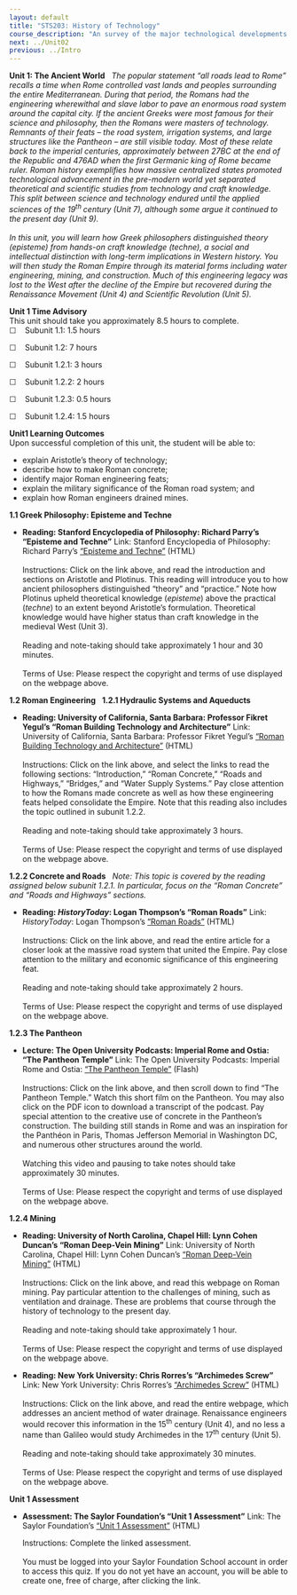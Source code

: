 ```yaml
---
layout: default
title: "STS203: History of Technology"
course_description: "An survey of the major technological developments from ancient to modern times, with particular attention to social, political, and cultural contexts in Europe and the United States."
next: ../Unit02
previous: ../Intro
---
```

**Unit 1: The Ancient World** <span id="1"></span> 
*The popular statement “all roads lead to Rome” recalls a time when Rome
controlled vast lands and peoples surrounding the entire Mediterranean.
During that period, the Romans had the engineering wherewithal and slave
labor to pave an enormous road system around the capital city. If the
ancient Greeks were most famous for their science and philosophy, then
the Romans were masters of technology. Remnants of their feats – the
road system, irrigation systems, and large structures like the Pantheon
– are still visible today. Most of these relate back to the imperial
centuries, approximately between 27BC at the end of the Republic and
476AD when the first Germanic king of Rome became ruler. Roman history
exemplifies how massive centralized states promoted technological
advancement in the pre-modern world yet separated theoretical and
scientific studies from technology and craft knowledge. This split
between science and technology endured until the applied sciences of the
19<sup>th </sup>century (Unit 7), although some argue it continued to
the present day (Unit 9).*  
    
 *In this unit, you will learn how Greek philosophers distinguished
theory (episteme) from hands-on craft knowledge (techne), a social and
intellectual distinction with long-term implications in Western history.
You will then study the Roman Empire through its material forms
including water engineering, mining, and construction. Much of this
engineering legacy was lost to the West after the decline of the Empire
but recovered during the Renaissance Movement (Unit 4) and Scientific
Revolution (Unit 5).*

**Unit 1 Time Advisory**  
This unit should take you approximately 8.5 hours to complete.  
☐    Subunit 1.1: 1.5 hours  
  
 ☐<span style="display: none;"> </span>    Subunit 1.2: 7 hours

☐    Subunit 1.2.1: 3 hours  
  
 ☐    Subunit 1.2.2: 2 hours  
  
 ☐    Subunit 1.2.3: 0.5 hours  
  
 ☐    Subunit 1.2.4: 1.5 hours

**Unit1 Learning Outcomes**  
Upon successful completion of this unit, the student will be able to:  
-   explain Aristotle’s theory of technology; 
-   describe how to make Roman concrete;
-   identify major Roman engineering feats;
-   explain the military significance of the Roman road system; and
-   explain how Roman engineers drained mines.

**1.1 Greek Philosophy: Episteme and Techne** <span id="1.1"></span> 
-   **Reading: Stanford Encyclopedia of Philosophy: Richard Parry’s
    “Episteme and Techne”**
    Link: Stanford Encyclopedia of Philosophy: Richard Parry’s
    [“Episteme and
    Techne”](http://plato.stanford.edu/entries/episteme-techne/) (HTML)  
        
     Instructions: Click on the link above, and read the introduction
    and sections on Aristotle and Plotinus. This reading will introduce
    you to how ancient philosophers distinguished “theory” and
    “practice.” Note how Plotinus upheld theoretical knowledge
    (*episteme*) above the practical (*techne*) to an extent beyond
    Aristotle’s formulation. Theoretical knowledge would have higher
    status than craft knowledge in the medieval West (Unit 3).  
        
     Reading and note-taking should take approximately 1 hour and 30
    minutes.  
        
     Terms of Use: Please respect the copyright and terms of use
    displayed on the webpage above.

**1.2 Roman Engineering** <span id="1.2"></span> 
**1.2.1 Hydraulic Systems and Aqueducts** <span id="1.2.1"></span> 
-   **Reading: University of California, Santa Barbara: Professor Fikret
    Yegul’s “Roman Building Technology and Architecture”**
    Link: University of California, Santa Barbara: Professor Fikret
    Yegul’s [“Roman Building Technology and
    Architecture”](http://archserve.id.ucsb.edu/courses/arthistory/152k/index.html) (HTML)  
        
     Instructions: Click on the link above, and select the links to read
    the following sections: “Introduction,” “Roman Concrete,” “Roads and
    Highways,” “Bridges,” and “Water Supply Systems.” Pay close
    attention to how the Romans made concrete as well as how these
    engineering feats helped consolidate the Empire. Note that this
    reading also includes the topic outlined in subunit 1.2.2.    
        
     Reading and note-taking should take approximately 3 hours.  
        
     Terms of Use: Please respect the copyright and terms of use
    displayed on the webpage above.

**1.2.2 Concrete and Roads** <span id="1.2.2"></span> 
*Note: This topic is covered by the reading assigned below subunit
1.2.1. In particular, focus on the “Roman Concrete” and “Roads and
Highways” sections.*

-   **Reading: *HistoryToday*: Logan Thompson’s “Roman Roads”**
    Link: *HistoryToday*: Logan Thompson’s [“Roman
    Roads”](http://www.historytoday.com/logan-thompson/roman-roads) (HTML)  
        
     Instructions: Click on the link above, and read the entire article
    for a closer look at the massive road system that united the Empire.
    Pay close attention to the military and economic significance of
    this engineering feat.    
        
     Reading and note-taking should take approximately 2 hours.  
        
     Terms of Use: Please respect the copyright and terms of use
    displayed on the webpage above.

**1.2.3 The Pantheon** <span id="1.2.3"></span> 
-   **Lecture: The Open University Podcasts: Imperial Rome and Ostia:
    “The Pantheon Temple”**
    Link: The Open University Podcasts: Imperial Rome and Ostia: [“The
    Pantheon
    Temple”](http://podcast.open.ac.uk/pod/at308-imperial-rome-and-ostia#!e456ab1693) (Flash)  
        
     Instructions: Click on the link above, and then scroll down to find
    “The Pantheon Temple.” Watch this short film on the Pantheon. You
    may also click on the PDF icon to download a transcript of the
    podcast. Pay special attention to the creative use of concrete in
    the Pantheon’s construction. The building still stands in Rome and
    was an inspiration for the Panthéon in Paris, Thomas Jefferson
    Memorial in Washington DC, and numerous other structures around the
    world.  
        
     Watching this video and pausing to take notes should take
    approximately 30 minutes.  
        
     Terms of Use: Please respect the copyright and terms of use
    displayed on the webpage above.

**1.2.4 Mining** <span id="1.2.4"></span> 
-   **Reading: University of North Carolina, Chapel Hill: Lynn Cohen
    Duncan’s “Roman Deep-Vein Mining”**
    Link: University of North Carolina, Chapel Hill: Lynn Cohen Duncan’s
    [“Roman Deep-Vein
    Mining”](http://www.unc.edu/~duncan/personal/roman_mining/deep-vein_mining.htm) (HTML)  
        
     Instructions: Click on the link above, and read this webpage on
    Roman mining. Pay particular attention to the challenges of mining,
    such as ventilation and drainage. These are problems that course
    through the history of technology to the present day.  
        
     Reading and note-taking should take approximately 1 hour.  
        
     Terms of Use: Please respect the copyright and terms of use
    displayed on the webpage above.

-   **Reading: New York University: Chris Rorres’s “Archimedes Screw”**
    Link: New York University: Chris Rorres’s [“Archimedes
    Screw”](http://www.math.nyu.edu/~crorres/Archimedes/Screw/SourcesScrew.html) (HTML)  
        
     Instructions: Click on the link above, and read the entire webpage,
    which addresses an ancient method of water drainage. Renaissance
    engineers would recover this information in the 15<sup>th</sup>
    century (Unit 4), and no less a name than Galileo would study
    Archimedes in the 17<sup>th</sup> century (Unit 5).  
        
     Reading and note-taking should take approximately 30 minutes.  
        
     Terms of Use: Please respect the copyright and terms of use
    displayed on the webpage above.

**Unit 1 Assessment** <span id="1.3"></span> 
-   **Assessment: The Saylor Foundation’s “Unit 1 Assessment”**
    Link: The Saylor Foundation’s [“Unit 1
    Assessment”](http://school.saylor.org/mod/quiz/view.php?id=1146) (HTML)  
      
     Instructions: Complete the linked assessment.  
        
     You must be logged into your Saylor Foundation School account in
    order to access this quiz. If you do not yet have an account, you
    will be able to create one, free of charge, after clicking the
    link. 


